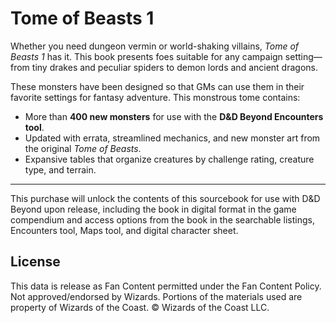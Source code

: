 # Tome of Beasts 1

Whether you need dungeon vermin or world-shaking villains, *Tome of Beasts 1* has it. This book presents foes suitable for any campaign setting—from tiny drakes and peculiar spiders to demon lords and ancient dragons.

These monsters have been designed so that GMs can use them in their favorite settings for fantasy adventure. This monstrous tome contains:

- More than **400 new monsters** for use with the **D&D Beyond Encounters tool**.
- Updated with errata, streamlined mechanics, and new monster art from the original *Tome of Beasts*.
- Expansive tables that organize creatures by challenge rating, creature type, and terrain.

---

This purchase will unlock the contents of this sourcebook for use with D&D Beyond upon release, including the book in digital format in the game compendium and access options from the book in the searchable listings, Encounters tool, Maps tool, and digital character sheet.

## License

This data is release as Fan Content permitted under the Fan Content Policy. Not approved/endorsed by Wizards. Portions of the materials used are property of Wizards of the Coast. © Wizards of the Coast LLC.
